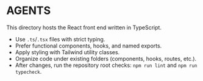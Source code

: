 # AGENTS

This directory hosts the React front end written in TypeScript.

- Use `.ts`/`.tsx` files with strict typing.
- Prefer functional components, hooks, and named exports.
- Apply styling with Tailwind utility classes.
- Organize code under existing folders (components, hooks, routes, etc.).
- After changes, run the repository root checks: `npm run lint` and `npm run typecheck`.
